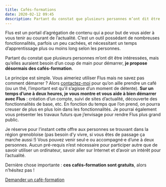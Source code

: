 ```yaml
---
title: Cafés-formations
date: 2020-02-12 09:45
description: Partant du constat que plusieurs personnes m’ont dit être intéressées, mais qu’elles auraient besoin d’un coup de main pour démarrer, je propose désormais des cafés-formation.
---
```


Flus est un portail d’agrégation de contenu qui a pour but de vous aider à vous
tenir au courant de l’actualité. C’est un outil possédant de nombreuses
fonctionnalités, parfois un peu cachées, et nécessitant un temps
d’apprentissage plus ou moins long selon les personnes.

Partant du constat que plusieurs personnes m’ont dit être intéressées, mais
qu’elles auraient besoin d’un coup de main pour démarrer, **je propose désormais
des cafés-formation**.

Le principe est simple. Vous aimeriez utiliser Flus mais ne savez pas comment
démarrer ? Alors [contactez-moi](https://flus.fr/contact) pour qu’on aille
prendre un café (ou un thé, l’important est qu’il s’agisse d’un moment de
détente). **Sur un temps d’une à deux heures, je vous montre et vous aide à
bien démarrer avec Flus** : création d’un compte, suivi de sites d’actualité,
découverte des fonctionnalités de base, etc. En fonction du temps que l’on
prend, on pourra creuser de plus en plus loin dans les fonctionnalités. Je
pourrai également vous présenter les travaux futurs que j’envisage pour rendre
Flus plus grand public.

Je réserve pour l’instant cette offre aux personnes se trouvant dans la région
grenobloise (pas besoin d’y vivre, si vous êtes de passage ça marche aussi !)
Vous pouvez venir seul·e ou accompagné·e d’une à deux personnes. Aucun
pré-requis n’est nécessaire pour participer autre que de savoir utiliser un
ordinateur, savoir aller sur Internet et d’avoir un intérêt pour l’actualité.

Dernière chose importante : **ces cafés-formation sont gratuits**, alors
n’hésitez pas !

<p class="paragraph--center">
    <a class="call-to-action" href="mailto:marien@flus.io?subject=Café-formation">
        Demander un café-formation
    </a>
</p>
